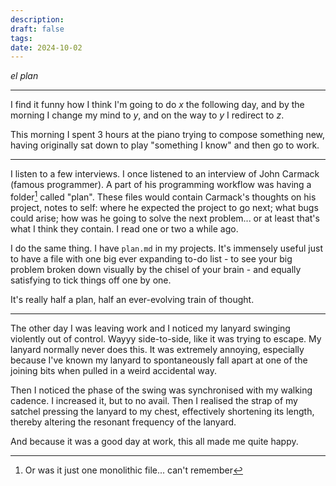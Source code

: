 ```yaml
---
description: 
draft: false
tags: 
date: 2024-10-02
---
```

*el plan*

---
I find it funny how I think I'm going to do $x$ the following day, and by the morning I change my mind to $y$, and on the way to $y$ I redirect to $z$.

This morning I spent 3 hours at the piano trying to compose something new, having originally sat down to play "something I know" and then go to work.

---
I listen to a few interviews. I once listened to an interview of John Carmack (famous programmer). A part of his programming workflow was having a folder[^1] called "plan". These files would contain Carmack's thoughts on his project, notes to self: where he expected the project to go next; what bugs could arise; how was he going to solve the next problem... or at least that's what I think they contain. I read one or two a while ago.

I do the same thing. I have `plan.md` in my projects. It's immensely useful just to have a file with one big ever expanding to-do list - to see your big problem broken down visually by the chisel of your brain - and equally satisfying to tick things off one by one.

It's really half a plan, half an ever-evolving train of thought. 

---
The other day I was leaving work and I noticed my lanyard swinging violently out of control. Wayyy side-to-side, like it was trying to escape. My lanyard normally never does this. It was extremely annoying, especially because I've known my lanyard to spontaneously fall apart at one of the joining bits when pulled in a weird accidental way.

Then I noticed the phase of the swing was synchronised with my walking cadence. I increased it, but to no avail. Then I realised the strap of my satchel pressing the lanyard to my chest, effectively shortening its length, thereby altering the resonant frequency of the lanyard. 

And because it was a good day at work, this all made me quite happy.

[^1]: Or was it just one monolithic file... can't remember